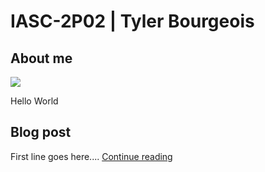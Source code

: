 # IASC-2P02 | Tyler Bourgeois
## About me 

![](images/wolf)

Hello World 

## Blog post 

First line goes here.... [Continue reading](blog) 



